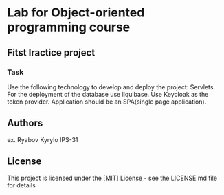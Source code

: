# Lab for Object-oriented programming course

## Fitst lractice project

### Task

Use the following technology to develop and deploy the project: Servlets. For the deployment of the database use liquibase. Use Keycloak as the token provider. Application should be an SPA(single page application).

## Authors

ex. Ryabov Kyrylo IPS-31

## License

This project is licensed under the [MIT] License - see the LICENSE.md file for details
